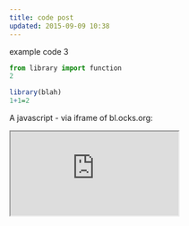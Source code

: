 ```yaml
---
title: code post
updated: 2015-09-09 10:38
---
```


example code 3

~~~python
from library import function
2
~~~

```r
library(blah)
1+1=2
```


A javascript - via iframe of bl.ocks.org:

<iframe src="http://bl.ocks.org/standarderror/raw/4cbf70c74747c829e4a6/"

frameborder="0" marginwidth=100% marginheight=100% scrolling="no"></iframe>
